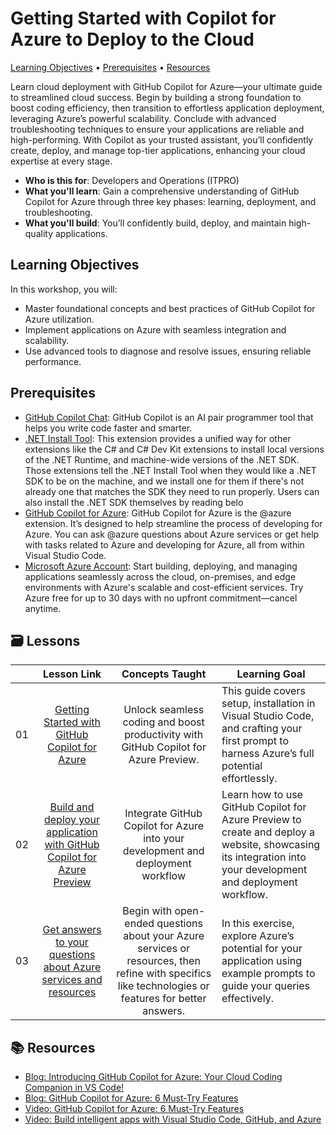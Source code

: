 # Getting Started with Copilot for Azure to Deploy to the Cloud

[Learning Objectives](#Learn) • [Prerequisites](#pre-req) • [Resources](#book)

Learn cloud deployment with GitHub Copilot for Azure—your ultimate guide to streamlined cloud success. Begin by building a strong foundation to boost coding efficiency, then transition to effortless application deployment, leveraging Azure’s powerful scalability. Conclude with advanced troubleshooting techniques to ensure your applications are reliable and high-performing. With Copilot as your trusted assistant, you’ll confidently create, deploy, and manage top-tier applications, enhancing your cloud expertise at every stage.

- **Who is this for**: Developers and Operations (ITPRO)
- **What you'll learn**: Gain a comprehensive understanding of GitHub Copilot for Azure through three key phases: learning, deployment, and troubleshooting.
- **What you'll build**: You’ll confidently build, deploy, and maintain high-quality applications.

<a name="Learn"/>

## Learning Objectives

In this workshop, you will:

- Master foundational concepts and best practices of GitHub Copilot for Azure utilization.
- Implement applications on Azure with seamless integration and scalability.
- Use advanced tools to diagnose and resolve issues, ensuring reliable performance.

<a name="pre-req"/>

## Prerequisites

- [GitHub Copilot Chat](https://marketplace.visualstudio.com/items?itemName=GitHub.copilot): GitHub Copilot is an AI pair programmer tool that helps you write code faster and smarter.
- [.NET Install Tool](https://marketplace.visualstudio.com/items?itemName=ms-dotnettools.vscode-dotnet-runtime): This extension provides a unified way for other extensions like the C# and C# Dev Kit extensions to install local versions of the .NET Runtime, and machine-wide versions of the .NET SDK. Those extensions tell the .NET Install Tool when they would like a .NET SDK to be on the machine, and we install one for them if there's not already one that matches the SDK they need to run properly. Users can also install the .NET SDK themselves by reading belo
- [GitHub Copilot for Azure](https://marketplace.visualstudio.com/items?itemName=ms-azuretools.vscode-azure-github-copilot): GitHub Copilot for Azure is the @azure extension. It’s designed to help streamline the process of developing for Azure. You can ask @azure questions about Azure services or get help with tasks related to Azure and developing for Azure, all from within Visual Studio Code.
- [Microsoft Azure Account](https://azure.microsoft.com/pricing/purchase-options/azure-account): Start building, deploying, and managing applications seamlessly across the cloud, on-premises, and edge environments with Azure's scalable and cost-efficient services. Try Azure free for up to 30 days with no upfront commitment—cancel anytime.

<a name="book"/>

## 🗃️ Lessons
|       |              Lesson Link              |                       Concepts Taught                       |                     Learning Goal                 |                             
| :---: | :------------------------------------: | :---------------------------------------------------------: | ----------------------------------------------------------- |
| 01 | [Getting Started with GitHub Copilot for Azure](https://github.com/jamesmontemagno/dotnet-mastering-github-copilot-for-paired-programming/blob/main/06-Using-GitHub-Copilot-for-Azure-to-Deploy-to-Cloud/01-Getting-Started-with-GitHub-Copilot-for-Azure.md) | Unlock seamless coding and boost productivity with GitHub Copilot for Azure Preview.|  This guide covers setup, installation in Visual Studio Code, and crafting your first prompt to harness Azure’s full potential effortlessly.                    |
| 02 | [Build and deploy your application with GitHub Copilot for Azure Preview](https://github.com/jamesmontemagno/dotnet-mastering-github-copilot-for-paired-programming/blob/main/06-Using-GitHub-Copilot-for-Azure-to-Deploy-to-Cloud/02-Build-and-deploy-your-application-with-GitHub-Copilot-for-Azure.md) | Integrate GitHub Copilot for Azure into your development and deployment workflow | Learn how to use GitHub Copilot for Azure Preview to create and deploy a website, showcasing its integration into your development and deployment workflow. | 
| 03 | [Get answers to your questions about Azure services and resources](https://github.com/jamesmontemagno/dotnet-mastering-github-copilot-for-paired-programming/blob/main/06-Using-GitHub-Copilot-for-Azure-to-Deploy-to-Cloud/03-Get-Answers-to-your-Questions-about-Azure-Services-and-Resources.md) | Begin with open-ended questions about your Azure services or resources, then refine with specifics like technologies or features for better answers. | In this exercise, explore Azure’s potential for your application using example prompts to guide your queries effectively. | 

## :books: Resources

- [Blog: Introducing GitHub Copilot for Azure: Your Cloud Coding Companion in VS Code!](https://techcommunity.microsoft.com/t5/microsoft-developer-community/introducing-github-copilot-for-azure-your-cloud-coding-companion/ba-p/4127644)
- [Blog: GitHub Copilot for Azure: 6 Must-Try Features](https://techcommunity.microsoft.com/t5/microsoft-developer-community/github-copilot-for-azure-6-must-try-features/ba-p/4283126)
- [Video: GitHub Copilot for Azure: 6 Must-Try Features](https://youtube.com/playlist?list=PLlrxD0HtieHgdwrN6ooxApdfBKTJK7465&si=9rl-kNItvFPeqhwa)
- [Video: Build intelligent apps with Visual Studio Code, GitHub, and Azure](https://youtu.be/30OpmbWL1t8?si=FvkRqa-wxTHaU3qA&t=1024)
